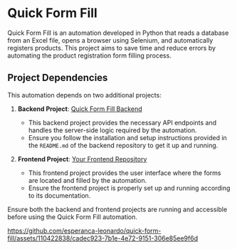 # Quick Form Fill

Quick Form Fill is an automation developed in Python that reads a database from an Excel file, opens a browser using Selenium, and automatically registers products. This project aims to save time and reduce errors by automating the product registration form filling process.

## Project Dependencies
This automation depends on two additional projects:
1. **Backend Project**: [Quick Form Fill Backend](https://github.com/esperanca-leonardo/quick-form-fill-backend)
    - This backend project provides the necessary API endpoints and handles the server-side logic required by the automation.
    - Ensure you follow the installation and setup instructions provided in the `README.md` of the backend repository to get it up and running.

2. **Frontend Project**: [Your Frontend Repository](https://github.com/your-username/frontend-repo)
    - This frontend project provides the user interface where the forms are located and filled by the automation.
    - Ensure the frontend project is properly set up and running according to its documentation.

Ensure both the backend and frontend projects are running and accessible before using the Quick Form Fill automation.


https://github.com/esperanca-leonardo/quick-form-fill/assets/110422838/cadec923-7b1e-4e72-9151-306e85ee9f6d

